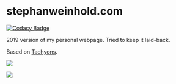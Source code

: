 # stephanweinhold.com

[![Codacy Badge](https://api.codacy.com/project/badge/Grade/709c96b099e746c8a31aa1522e2d8bb6)](https://app.codacy.com/app/StephanWeinhold/swcom2019?utm_source=github.com&utm_medium=referral&utm_content=StephanWeinhold/swcom2019&utm_campaign=Badge_Grade_Dashboard)

2019 version of my personal webpage. Tried to keep it laid-back.

Based on [Tachyons](https://github.com/tachyons-css/tachyons/).

[<img src="https://www.w3.org/html/logo/badge/html5-badge-h-css3-device-performance-semantics.png">](https://validator.w3.org/nu/?doc=http%3A%2F%2Fstephanweinhold.com%2F)

[<img src="http://jigsaw.w3.org/css-validator/images/vcss-blue">](https://jigsaw.w3.org/css-validator/validator?uri=stephanweinhold.com&profile=css3&usermedium=all&warning=0&vextwarning=&lang=en)
